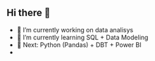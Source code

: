 ## Hi there 👋

- 🔭 I’m currently working on data analisys
- 🌱 I’m currently learning SQL + Data Modeling
- 🌱 Next: Python (Pandas) + DBT + Power BI
- 
